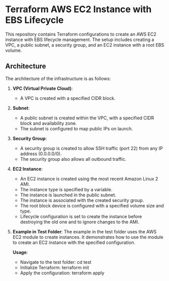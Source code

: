 
# Terraform AWS EC2 Instance with EBS Lifecycle

This repository contains Terraform configurations to create an AWS EC2 instance with EBS lifecycle management. The setup includes creating a VPC, a public subnet, a security group, and an EC2 instance with a root EBS volume.

## Architecture

The architecture of the infrastructure is as follows:

1. **VPC (Virtual Private Cloud)**:
   - A VPC is created with a specified CIDR block.

2. **Subnet**:
   - A public subnet is created within the VPC, with a specified CIDR block and availability zone.
   - The subnet is configured to map public IPs on launch.

3. **Security Group**:
   - A security group is created to allow SSH traffic (port 22) from any IP address (0.0.0.0/0).
   - The security group also allows all outbound traffic.

4. **EC2 Instance**:
   - An EC2 instance is created using the most recent Amazon Linux 2 AMI.
   - The instance type is specified by a variable.
   - The instance is launched in the public subnet.
   - The instance is associated with the created security group.
   - The root block device is configured with a specified volume size and type.
   - Lifecycle configuration is set to create the instance before destroying the old one and to ignore changes to the AMI.

5. **Example in Test Folder**:
    The example in the test folder uses the AWS EC2 module to create instances. It demonstrates how to use the module to create an EC2 instance with the specified configuration.

    **Usage**:
    - Navigate to the test folder:
        cd test
    - Initialize Terraform:
        terraform init
    - Apply the configuration:
        terraform apply
